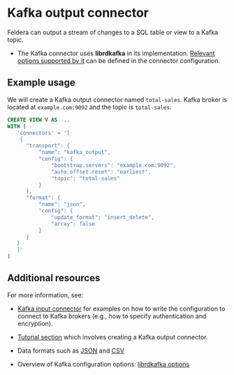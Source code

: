 # Kafka output connector

Feldera can output a stream of changes to a SQL table or view to a Kafka topic.

* The Kafka connector uses **librdkafka** in its implementation.
  [Relevant options supported by it](https://github.com/confluentinc/librdkafka/blob/master/CONFIGURATION.md)
  can be defined in the connector configuration.

## Example usage

We will create a Kafka output connector named `total-sales`.
Kafka broker is located at `example.com:9092` and the topic is `total-sales`.

```sql
CREATE VIEW V AS ...
WITH (
   'connectors' = '[
    {
      "transport": {
          "name": "kafka_output",
          "config": {
              "bootstrap.servers": "example.com:9092",
              "auto.offset.reset": "earliest",
              "topic": "total-sales"
          }
      },
      "format": {
          "name": "json",
          "config": {
              "update_format": "insert_delete",
              "array": false
          }
      }
   }
   ]'
)
```

## Additional resources

For more information, see:

* [Kafka input connector](/docs/connectors/sources/kafka#how-to-write-connector-config)
  for examples on how to write the configuration to connect to Kafka brokers (e.g., how to
  specify authentication and encryption).

* [Tutorial section](/docs/tutorials/basics/part3#step-2-create-kafkaredpanda-connectors) which involves
  creating a Kafka output connector.

* Data formats such as [JSON](https://www.feldera.com/docs/api/json) and
  [CSV](https://www.feldera.com/docs/api/csv)

* Overview of Kafka configuration options:
  [librdkafka options](https://github.com/confluentinc/librdkafka/blob/master/CONFIGURATION.md)
